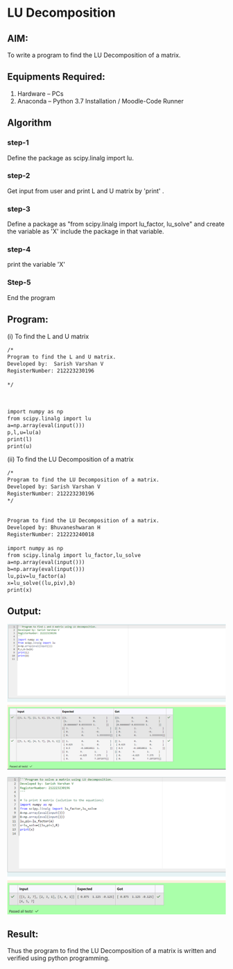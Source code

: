# LU Decomposition 

## AIM:
To write a program to find the LU Decomposition of a matrix.

## Equipments Required:
1. Hardware – PCs
2. Anaconda – Python 3.7 Installation / Moodle-Code Runner

## Algorithm
### step-1 
Define the package as scipy.linalg import lu.

### step-2
Get input from user and print L and U matrix by 'print' .

### step-3
 Define a package as "from scipy.linalg import lu_factor, lu_solve" and create the variable as 'X' include the package in that variable.

### step-4
 print the variable 'X'

### Step-5
 End the program

## Program:
(i) To find the L and U matrix
```
/*
Program to find the L and U matrix.
Developed by:  Sarish Varshan V
RegisterNumber: 212223230196

*/
```
```


import numpy as np
from scipy.linalg import lu
a=np.array(eval(input()))
p,l,u=lu(a)
print(l)
print(u)
```

(ii) To find the LU Decomposition of a matrix

```
/*
Program to find the LU Decomposition of a matrix.
Developed by: Sarish Varshan V
RegisterNumber: 212223230196 
*/
```
```

Program to find the LU Decomposition of a matrix.
Developed by: Bhuvaneshwaran H
RegisterNumber: 212223240018

import numpy as np
from scipy.linalg import lu_factor,lu_solve
a=np.array(eval(input()))
b=np.array(eval(input()))
lu,piv=lu_factor(a)
x=lu_solve((lu,piv),b)
print(x)
```

## Output:
![alt text](<Screenshot 2024-05-15 212626.png>)

![alt text](image.png)


## Result:
Thus the program to find the LU Decomposition of a matrix is written and verified using python programming.

